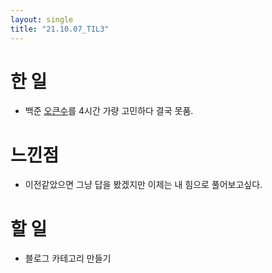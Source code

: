 ```yaml
---
layout: single
title: "21.10.07_TIL3"
---
```


# 한 일
* 백준 [오큰수](https://www.acmicpc.net/problem/17298)를 4시간 가량 고민하다 결국 못품.


# 느낀점
* 이전같았으면 그냥 답을 봤겠지만 이제는 내 힘으로 풀어보고싶다.


# 할 일
* 블로그 카테고리 만들기
